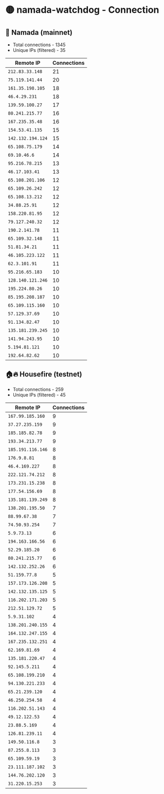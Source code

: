 # 🟡 namada-watchdog - Connection

## 🚀 Namada (mainnet)
- Total connections - 1345
- Unique IPs (filtered) - 35

| Remote IP | Connections |
|-----------|-------------|
| `212.83.33.148` | 21 |
| `75.119.141.44` | 20 |
| `161.35.198.105` | 18 |
| `46.4.29.231` | 18 |
| `139.59.100.27` | 17 |
| `80.241.215.77` | 16 |
| `167.235.35.48` | 16 |
| `154.53.41.135` | 15 |
| `142.132.194.124` | 15 |
| `65.108.75.179` | 14 |
| `69.10.46.6` | 14 |
| `95.216.78.215` | 13 |
| `46.17.103.41` | 13 |
| `65.108.201.106` | 12 |
| `65.109.26.242` | 12 |
| `65.108.13.212` | 12 |
| `34.88.25.91` | 12 |
| `158.220.81.95` | 12 |
| `79.127.240.32` | 12 |
| `190.2.141.78` | 11 |
| `65.109.32.148` | 11 |
| `51.81.34.21` | 11 |
| `46.105.223.122` | 11 |
| `62.3.101.91` | 11 |
| `95.216.65.183` | 10 |
| `128.140.121.246` | 10 |
| `195.224.80.26` | 10 |
| `85.195.208.187` | 10 |
| `65.109.115.160` | 10 |
| `57.129.37.69` | 10 |
| `91.134.82.47` | 10 |
| `135.181.239.245` | 10 |
| `141.94.243.95` | 10 |
| `5.194.81.121` | 10 |
| `192.64.82.62` | 10 |

## 🏠🔥 Housefire (testnet)

- Total connections - 259
- Unique IPs (filtered) - 45

| Remote IP | Connections |
|-----------|-------------|
| `167.99.185.160` | 9 |
| `37.27.235.159` | 9 |
| `185.185.82.78` | 9 |
| `193.34.213.77` | 9 |
| `185.191.116.146` | 8 |
| `176.9.8.81` | 8 |
| `46.4.169.227` | 8 |
| `222.121.74.212` | 8 |
| `173.231.15.238` | 8 |
| `177.54.156.69` | 8 |
| `135.181.139.249` | 8 |
| `138.201.195.50` | 7 |
| `88.99.67.38` | 7 |
| `74.50.93.254` | 7 |
| `5.9.73.13` | 6 |
| `194.163.166.56` | 6 |
| `52.29.185.20` | 6 |
| `80.241.215.77` | 6 |
| `142.132.252.26` | 6 |
| `51.159.77.8` | 5 |
| `157.173.126.208` | 5 |
| `142.132.135.125` | 5 |
| `116.202.171.203` | 5 |
| `212.51.129.72` | 5 |
| `5.9.31.102` | 4 |
| `138.201.240.155` | 4 |
| `164.132.247.155` | 4 |
| `167.235.132.251` | 4 |
| `62.169.81.69` | 4 |
| `135.181.220.47` | 4 |
| `92.145.5.211` | 4 |
| `65.108.199.210` | 4 |
| `94.130.221.233` | 4 |
| `65.21.239.120` | 4 |
| `46.250.254.58` | 4 |
| `116.202.51.143` | 4 |
| `49.12.122.53` | 4 |
| `23.88.5.169` | 4 |
| `126.81.239.11` | 4 |
| `149.50.116.8` | 3 |
| `87.255.8.113` | 3 |
| `65.109.59.19` | 3 |
| `23.111.187.102` | 3 |
| `144.76.202.120` | 3 |
| `31.220.15.253` | 3 |

